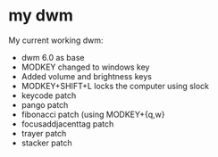 my dwm
=========

My current working dwm:

  - dwm 6.0 as base
  - MODKEY changed to windows key
  - Added volume and brightness keys
  - MODKEY+SHIFT+L locks the computer using slock
  - keycode patch
  - pango patch
  - fibonacci patch (using MODKEY+{q,w}
  - focusaddjacenttag patch
  - trayer patch
  - stacker patch


